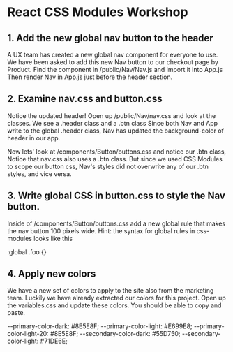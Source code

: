 # React CSS Modules Workshop

## 1. Add the new global nav button to the header

A UX team has created a new global nav component for everyone to use. We have been asked to add this new Nav button to our checkout page by Product. Find the component in /public/Nav/Nav.js and import it into App.js Then render Nav in App.js just before the header section.

## 2. Examine nav.css and button.css

Notice the updated header! Open up /public/Nav/nav.css and look at the classes. We see a .header class and a .btn class
Since both Nav and App write to the global .header class, Nav has updated the background-color of header in our app.

Now lets' look at /components/Button/buttons.css and notice our .btn class, Notice that nav.css also uses a .btn class. But since we used CSS Modules to scope our button css, Nav's styles did not overwrite any of our .btn styles, and vice versa.

## 3. Write global CSS in button.css to style the Nav button.

Inside of /components/Button/buttons.css add a new global rule that makes the nav button 100 pixels wide. Hint: the syntax for global rules in css-modules looks like this

:global .foo {}

## 4. Apply new colors

We have a new set of colors to apply to the site also from the marketing team. Luckily we have already extracted our colors for this project. Open up the variables.css and update these colors. You should be able to copy and paste.

  --primary-color-dark: #8E5E8F;
  --primary-color-light: #E699E8;
  --primary-color-light-20: #8E5E8F;
  --secondary-color-dark: #55D750;
  --secondary-color-light: #71DE6E;

